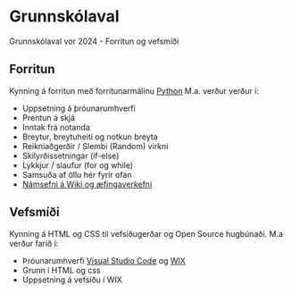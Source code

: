 # Grunnskólaval
Grunnskólaval vor 2024 - Forritun og vefsmíði

## Forritun
Kynning á forritun með forritunarmálinu [Python](https://www.python.org/)  M.a. verður verður í:
- Uppsetning á þróunarumhverfi
- Prentun á skjá
- Inntak frá notanda
- Breytur, breytuheiti og notkun breyta
- Reikniaðgerðir / Slembi (Random) virkni
- Skilyrðissetningar (if-else)
- Lykkjur / slaufur (for og while)
- Samsuða af öllu hér fyrir ofan
- [Námsefni á Wiki og æfingaverkefni](https://github.com/dannigalvez/Grunnskolaval/wiki/N%C3%A1msefni)
  
## Vefsmíði
Kynning á HTML og CSS  til vefsíðugerðar og Open Source hugbúnaði.  M.a verður farið í:
- Þróunarumhverfi [Visual Studio Code](https://code.visualstudio.com/download) og [WIX](https://wix.com/) 
- Grunn í HTML og css
- Uppsetning á vefsíðu í WIX
